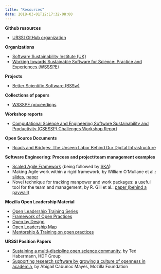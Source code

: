 ```yaml
---
title: "Resources"
date: 2018-03-01T12:17:32-08:00
---
```


**Github resources**

- [URSSI GitHub organization](https://github.com/si2-urssi)

**Organizations**

- [Software Sustainability Institute (UK)](https://www.software.ac.uk/)
- [Working towards Sustainable Software for Science: Practice and Experiences (WSSSPE)](http://wssspe.researchcomputing.org.uk/)

**Projects**

- [Better Scientific Software (BSSw)](https://bssw.io/)

**Collections of papers**

- [WSSSPE proceedings](http://wssspe.researchcomputing.org.uk/tag/proceedings/)

**Workshop reports**

- [Computational Science and Engineering Software Sustainability and Productivity (CSESSP) Challenges Workshop Report](https://www.nitrd.gov/PUBS/CSESSPWorkshopReport.pdf)

**Open Source Documents**

- [Roads and Bridges: The Unseen Labor Behind Our Digital Infrastructure](https://www.fordfoundation.org/library/reports-and-studies/roads-and-bridges-the-unseen-labor-behind-our-digital-infrastructure)

**Software Engineering: Process and project/team management examples**

- [Scaled Agile Framework](http://www.scaledagileframework.com) (being followed by [SKA](https://www.skatelescope.org))
- Making Agile work within a rigid framework, by William O&#39;Mullane et al.: [slides](https://confluence.lsstcorp.org/display/DM/DM+Leadership+Team+Meeting+2017-01-10+to+12%2C+Face-to-Face?preview=%2F50987518%2F52134257%2FWOM_AGILE.pdf), [paper](https://arxiv.org/abs/0712.0249)
- Novel technique for tracking manpower and work packages: a useful tool for the team and management, by R. Gill et al.: [paper (behind a paywall)](https://doi.org/10.1117/12.2054745)

**Mozilla Open Leadership Material**

- [Open Leadership Training Series](https://mzl.la/open-leadership)
- [Framework of Open Practices](https://medium.com/mozilla-open-innovation/a-framework-of-open-practices-9a17fe1645a3)
- [Open by Design](https://medium.com/mozilla-open-innovation/being-open-by-design-deec6768706)
- [Open Leadership Map](https://mozilla.github.io/olm-whitepaper/)
- [Mentorship & Training on open practices](http://mozilla.github.io/leadership-training/)

**URSSI Position Papers**

- [Sustaining a multi-discipline open science community](https://github.com/si2-urssi/berkeley_workshop/blob/master/position-paper/Sustaining_a_multi-discipline_open_science_community.pdf), by Ted Habermann, HDF Group
- [Supporting research software by growing a culture of openness in academia](https://doi.org/10.6084/m9.figshare.6104840.v1), by Abigail Cabunoc Mayes, Mozilla Foundation
